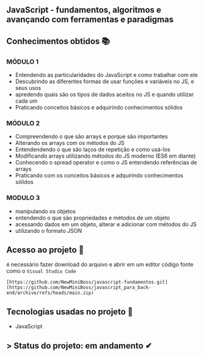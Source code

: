 ## JavaScript - fundamentos, algoritmos e avançando com ferramentas e paradigmas
## Conhecimentos obtidos 📚
### MÓDULO 1
- Entendendo as particularidades do JavaScript e como trabalhar com ele
- Descubrindo as diferentes formas de usar funções e variáveis no JS, e seus usos
- apredendo quais são os tipos de dados aceitos no JS e quando utilizar cada um
- Praticando conceitos básicos e adquirindo conhecimentos sólidos
### MÓDULO 2
- Compreendendo o que são arrays e porque são importantes
- Alterando os arrays com os métodos do JS
- Entendendendo o que são laços de repetição e como usá-los
- Modificando arrays utilizando métodos do JS moderno (ES6 em diante)
- Conhecendo o spread operator e como o JS entendendo referências de arrays
- Praticando com os conceitos básicos e adquirindo conhecimentos sólidos
### MODULO 3 
- manipulando os objetos
- entendendo o que são propriedades e métodos de um objeto
- acessando dados em um objeto, alterar e adicionar com métodos do JS
- utilizando o formato JSON

## Acesso ao projeto 📁
é necessário fazer download do arquivo e abrir em um editor código fonte como o ``Visual Studio Code`` 

```
[https://github.com/NewMiniBoss/javascript-fundamentos.git](https://github.com/NewMiniBoss/javascript_para_back-end/archive/refs/heads/main.zip)
```

## Tecnologias usadas no projeto 🚀
- JavaScript

## > Status do projeto: em andamento ✔
